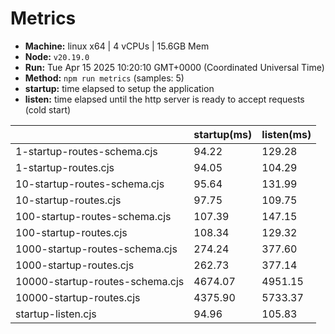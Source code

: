 # Metrics
* __Machine:__ linux x64 | 4 vCPUs | 15.6GB Mem
* __Node:__ `v20.19.0`
* __Run:__ Tue Apr 15 2025 10:20:10 GMT+0000 (Coordinated Universal Time)
* __Method:__ `npm run metrics` (samples: 5)
* __startup:__ time elapsed to setup the application
* __listen:__ time elapsed until the http server is ready to accept requests (cold start)

| | startup(ms) | listen(ms) |
|-| -       | -      |
| 1-startup-routes-schema.cjs | 94.22 | 129.28 |
| 1-startup-routes.cjs | 94.05 | 104.29 |
| 10-startup-routes-schema.cjs | 95.64 | 131.99 |
| 10-startup-routes.cjs | 97.75 | 109.75 |
| 100-startup-routes-schema.cjs | 107.39 | 147.15 |
| 100-startup-routes.cjs | 108.34 | 129.32 |
| 1000-startup-routes-schema.cjs | 274.24 | 377.60 |
| 1000-startup-routes.cjs | 262.73 | 377.14 |
| 10000-startup-routes-schema.cjs | 4674.07 | 4951.15 |
| 10000-startup-routes.cjs | 4375.90 | 5733.37 |
| startup-listen.cjs | 94.96 | 105.83 |
